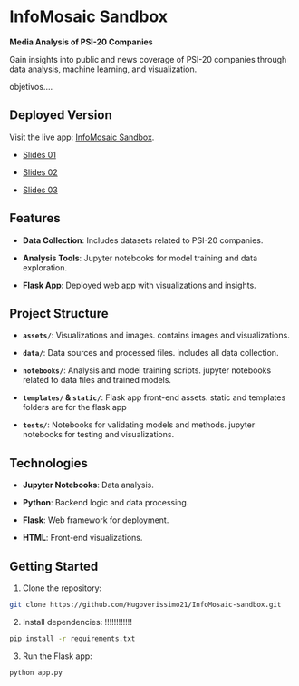 # InfoMosaic Sandbox

**Media Analysis of PSI-20 Companies**  

Gain insights into public and news coverage of PSI-20 companies through data analysis, machine learning, and visualization.

objetivos....

## **Deployed Version**

Visit the live app: [InfoMosaic Sandbox](https://hugover.pythonanywhere.com).

- [Slides 01](https://hugoverissimo21.github.io/InfoMosaic-sandbox/slides01)

- [Slides 02](https://hugoverissimo21.github.io/InfoMosaic-sandbox/slides02)

- [Slides 03](https://hugoverissimo21.github.io/InfoMosaic-sandbox/slides03)

## **Features**

- **Data Collection**: Includes datasets related to PSI-20 companies.

- **Analysis Tools**: Jupyter notebooks for model training and data exploration.

- **Flask App**: Deployed web app with visualizations and insights.

## **Project Structure**

- **`assets/`**: Visualizations and images. contains images and visualizations.

- **`data/`**: Data sources and processed files. includes all data collection.

- **`notebooks/`**: Analysis and model training scripts.  jupyter notebooks related to data files and trained models.

- **`templates/` & `static/`**: Flask app front-end assets. static and templates folders are for the flask app


- **`tests/`**: Notebooks for validating models and methods. jupyter notebooks for testing and visualizations.

## **Technologies**

- **Jupyter Notebooks**: Data analysis.

- **Python**: Backend logic and data processing.

- **Flask**: Web framework for deployment.

- **HTML**: Front-end visualizations.

## **Getting Started**

1. Clone the repository:

```bash
git clone https://github.com/Hugoverissimo21/InfoMosaic-sandbox.git
```

2. Install dependencies: !!!!!!!!!!!!

```bash
pip install -r requirements.txt
```

3. Run the Flask app:

```bash
python app.py
```
